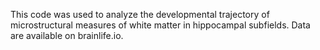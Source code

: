 This code was used to analyze the developmental trajectory of microstructural measures of white matter in hippocampal subfields. Data are available on brainlife.io.
